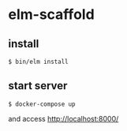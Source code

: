# elm-scaffold

## install

```
$ bin/elm install
```

## start server

```
$ docker-compose up
```

and access [http://localhost:8000/](http://localhost:8000/)
